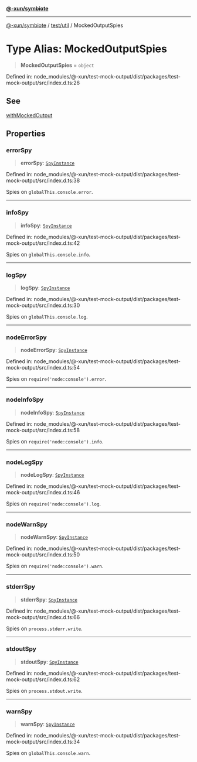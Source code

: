 [**@-xun/symbiote**](../../../README.md)

***

[@-xun/symbiote](../../../README.md) / [test/util](../README.md) / MockedOutputSpies

# Type Alias: MockedOutputSpies

> **MockedOutputSpies** = `object`

Defined in: node\_modules/@-xun/test-mock-output/dist/packages/test-mock-output/src/index.d.ts:26

## See

[withMockedOutput](../functions/withMockedOutput.md)

## Properties

### errorSpy

> **errorSpy**: [`SpyInstance`](../../../types/jest.patched/namespaces/jest/interfaces/SpyInstance.md)

Defined in: node\_modules/@-xun/test-mock-output/dist/packages/test-mock-output/src/index.d.ts:38

Spies on `globalThis.console.error`.

***

### infoSpy

> **infoSpy**: [`SpyInstance`](../../../types/jest.patched/namespaces/jest/interfaces/SpyInstance.md)

Defined in: node\_modules/@-xun/test-mock-output/dist/packages/test-mock-output/src/index.d.ts:42

Spies on `globalThis.console.info`.

***

### logSpy

> **logSpy**: [`SpyInstance`](../../../types/jest.patched/namespaces/jest/interfaces/SpyInstance.md)

Defined in: node\_modules/@-xun/test-mock-output/dist/packages/test-mock-output/src/index.d.ts:30

Spies on `globalThis.console.log`.

***

### nodeErrorSpy

> **nodeErrorSpy**: [`SpyInstance`](../../../types/jest.patched/namespaces/jest/interfaces/SpyInstance.md)

Defined in: node\_modules/@-xun/test-mock-output/dist/packages/test-mock-output/src/index.d.ts:54

Spies on `require('node:console').error`.

***

### nodeInfoSpy

> **nodeInfoSpy**: [`SpyInstance`](../../../types/jest.patched/namespaces/jest/interfaces/SpyInstance.md)

Defined in: node\_modules/@-xun/test-mock-output/dist/packages/test-mock-output/src/index.d.ts:58

Spies on `require('node:console').info`.

***

### nodeLogSpy

> **nodeLogSpy**: [`SpyInstance`](../../../types/jest.patched/namespaces/jest/interfaces/SpyInstance.md)

Defined in: node\_modules/@-xun/test-mock-output/dist/packages/test-mock-output/src/index.d.ts:46

Spies on `require('node:console').log`.

***

### nodeWarnSpy

> **nodeWarnSpy**: [`SpyInstance`](../../../types/jest.patched/namespaces/jest/interfaces/SpyInstance.md)

Defined in: node\_modules/@-xun/test-mock-output/dist/packages/test-mock-output/src/index.d.ts:50

Spies on `require('node:console').warn`.

***

### stderrSpy

> **stderrSpy**: [`SpyInstance`](../../../types/jest.patched/namespaces/jest/interfaces/SpyInstance.md)

Defined in: node\_modules/@-xun/test-mock-output/dist/packages/test-mock-output/src/index.d.ts:66

Spies on `process.stderr.write`.

***

### stdoutSpy

> **stdoutSpy**: [`SpyInstance`](../../../types/jest.patched/namespaces/jest/interfaces/SpyInstance.md)

Defined in: node\_modules/@-xun/test-mock-output/dist/packages/test-mock-output/src/index.d.ts:62

Spies on `process.stdout.write`.

***

### warnSpy

> **warnSpy**: [`SpyInstance`](../../../types/jest.patched/namespaces/jest/interfaces/SpyInstance.md)

Defined in: node\_modules/@-xun/test-mock-output/dist/packages/test-mock-output/src/index.d.ts:34

Spies on `globalThis.console.warn`.
